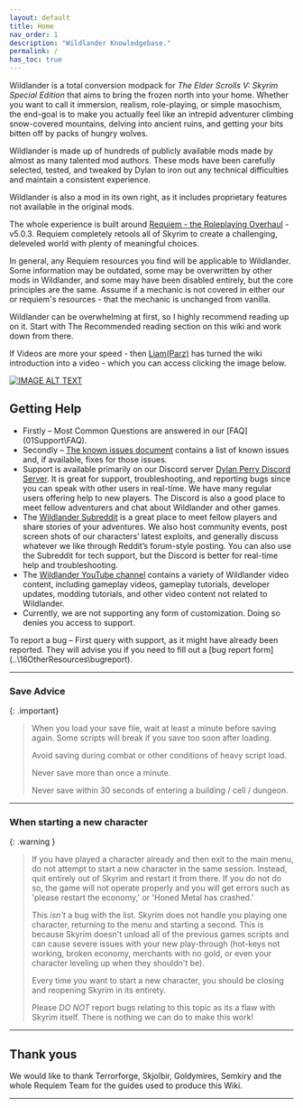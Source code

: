 ```yaml
---
layout: default
title: Home
nav_order: 1
description: "Wildlander Knowledgebase."
permalink: /
has_toc: true
---
```



Wildlander is a total conversion modpack for _The Elder Scrolls V: Skyrim Special Edition_ that aims to bring the frozen north into your home. Whether you want to call it immersion, realism, role-playing, or simple masochism, the end-goal is to make you actually feel like an intrepid adventurer climbing snow-covered mountains, delving into ancient ruins, and getting your bits bitten off by packs of hungry wolves.

Wildlander is made up of hundreds of publicly available mods made by almost as many talented mod authors. These mods have been carefully selected, tested, and tweaked by Dylan to iron out any technical difficulties and maintain a consistent experience.

Wildlander is also a mod in its own right, as it includes proprietary features not available in the original mods.

The whole experience is built around [Requiem - the Roleplaying Overhaul](https://www.nexusmods.com/skyrimspecialedition/mods/60888) - v5.0.3. Requiem completely retools all of Skyrim to create a challenging, deleveled world with plenty of meaningful choices. 

In general, any Requiem resources you find will be applicable to Wildlander. Some information may be outdated, some may be overwritten by other mods in Wildlander, and some may have been disabled entirely, but the core principles are the same. Assume if a mechanic is not covered in either our or requiem's resources - that the mechanic is unchanged from vanilla.

Wildlander can be overwhelming at first, so I highly recommend reading up on it. Start with The Recommended reading section on this wiki and work down from there.

If Videos are more your speed - then [Liam(Parz)](https://www.youtube.com/channel/UCnVgWmZbuZxl2QFVapKjd3w) has turned the wiki introduction into a video - which you can access clicking the image below.

[![IMAGE ALT TEXT](http://img.youtube.com/vi/vXRurA0h6NE/0.jpg)](http://www.youtube.com/watch?v=vXRurA0h6NE "Introduction to Wildlander")


## Getting Help
* Firstly – Most Common Questions are answered in our [FAQ](01Support\FAQ\).
* Secondly – [The known issues document](01Support\KnownIssues) contains a list of known issues and, if available, fixes for those issues.
* Support is available primarily on our Discord server [Dylan Perry Discord Server](https://discordapp.com/invite/8VkDrfq). It is great for support, troubleshooting, and reporting bugs since you can speak with other users in real-time. We have many regular users offering help to new players. The Discord is also a good place to meet fellow adventurers and chat about Wildlander and other games.
* The [Wildlander Subreddit](https://www.reddit.com/r/wildlander/) is a great place to meet fellow players and share stories of your adventures. We also host community events, post screen shots of our characters’ latest exploits, and generally discuss whatever we like through Reddit’s forum-style posting. You can also use the Subreddit for tech support, but the Discord is better for real-time help and troubleshooting.
* The [Wildlander YouTube channel](https://www.youtube.com/wildlander) contains a variety of Wildlander video content, including gameplay videos, gameplay tutorials, developer updates, modding tutorials, and other video content not related to Wildlander.
* Currently, we are not supporting any form of customization. Doing so denies you access to support.

To report a bug – First query with support, as it might have already been reported. They will advise you if you need to fill out a [bug report form](..\16OtherResources\bugreport\).

---

### Save Advice

{: .important}
>
> When you load your save file, wait at least a minute before saving again. Some scripts will break if you save too soon after loading.
>  
> Avoid saving during combat or other conditions of heavy script load. 
>
> Never save more than once a minute.
>
> Never save within 30 seconds of entering a building / cell / dungeon.

---

### When starting a new character

{: .warning } 
> If you have played a character already and then exit to the main menu, do not attempt to start a new character in the same session. Instead, quit entirely out of Skyrim and restart it from there. If you do not do so, the game will not operate properly and you will get errors such as 'please restart the economy,' or 'Honed Metal has crashed.'
>
> This *isn't* a bug with the list. Skyrim does not handle you playing one character, returning to the menu and starting a second. This is because Skyrim doesn't unload all of the previous games scripts and can cause severe issues with your new play-through (hot-keys not working, broken economy, merchants with no gold, or even your character leveling up when they shouldn't be).
>
> Every time you want to start a new character, you should be closing and reopening Skyrim in its entirety.
>
> Please *DO NOT* report bugs relating to this topic as its a flaw with Skyrim itself. There is nothing we can do to make this work!

---

## Thank yous
We would like to thank Terrorforge, Skjolbir, Goldymires, Semkiry and the whole Requiem Team for the guides used to produce this Wiki.

----

